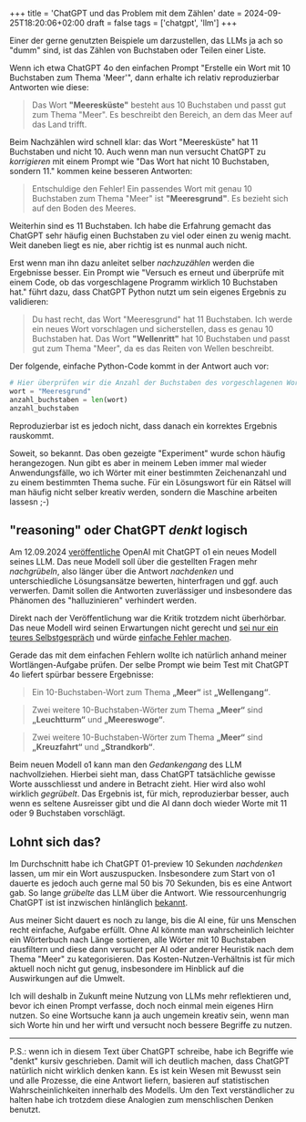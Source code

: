 +++
title = 'ChatGPT und das Problem mit dem Zählen'
date = 2024-09-25T18:20:06+02:00
draft = false
tags = ['chatgpt', 'llm']
+++

Einer der gerne genutzten Beispiele um darzustellen, das LLMs ja ach so "dumm" sind, ist das Zählen von Buchstaben oder Teilen einer Liste.

Wenn ich etwa ChatGPT 4o den einfachen Prompt "Erstelle ein Wort mit 10 Buchstaben zum Thema 'Meer'", dann erhalte ich relativ reproduzierbar Antworten wie diese:

>Das Wort **"Meeresküste"** besteht aus 10 Buchstaben und passt gut zum Thema "Meer". Es beschreibt den Bereich, an dem das Meer auf das Land trifft.

Beim Nachzählen wird schnell klar: das Wort "Meeresküste" hat 11 Buchstaben und nicht 10. Auch wenn man nun versucht ChatGPT zu *korrigieren* mit einem Prompt wie "Das Wort hat nicht 10 Buchstaben, sondern 11." kommen keine besseren Antworten:

>Entschuldige den Fehler! Ein passendes Wort mit genau 10 Buchstaben zum Thema "Meer" ist **"Meeresgrund"**. Es bezieht sich auf den Boden des Meeres.

Weiterhin sind es 11 Buchstaben. Ich habe die Erfahrung gemacht das ChatGPT sehr häufig einen Buchstaben zu viel oder einen zu wenig macht. Weit daneben liegt es nie, aber richtig ist es nunmal auch nicht.

Erst wenn man ihn dazu anleitet selber *nachzuzählen* werden die Ergebnisse besser. Ein Prompt wie "Versuch es erneut und überprüfe mit einem Code, ob das vorgeschlagene Programm wirklich 10 Buchstaben hat." führt dazu, dass ChatGPT Python nutzt um sein eigenes Ergebnis zu validieren:

>Du hast recht, das Wort "Meeresgrund" hat 11 Buchstaben. Ich werde ein neues Wort vorschlagen und sicherstellen, dass es genau 10 Buchstaben hat.
>Das Wort **"Wellenritt"** hat 10 Buchstaben und passt gut zum Thema "Meer", da es das Reiten von Wellen beschreibt.

Der folgende, einfache Python-Code kommt in der Antwort auch vor:
```python
# Hier überprüfen wir die Anzahl der Buchstaben des vorgeschlagenen Wortes
wort = "Meeresgrund"
anzahl_buchstaben = len(wort)
anzahl_buchstaben
```
Reproduzierbar ist es jedoch nicht, dass danach ein korrektes Ergebnis rauskommt.

Soweit, so bekannt. Das oben gezeigte "Experiment" wurde schon häufig herangezogen. Nun gibt es aber in meinem Leben immer mal wieder Anwendungsfälle, wo ich Wörter mit einer bestimmten Zeichenanzahl und zu einem bestimmten Thema suche. Für ein Lösungswort für ein Rätsel will man häufig nicht selber kreativ werden, sondern die Maschine arbeiten lassesn ;-)

## "reasoning" oder ChatGPT *denkt* logisch
Am 12.09.2024 [veröffentliche](https://openai.com/index/introducing-openai-o1-preview/) OpenAI mit ChatGPT o1 ein neues Modell seines LLM. Das neue Modell soll über die gestellten Fragen mehr *nachgrübeln*, also länger über die Antwort *nachdenken* und unterschiedliche Lösungsansätze bewerten, hinterfragen und ggf. auch verwerfen. Damit sollen die Antworten zuverlässiger und insbesondere das Phänomen des "halluzinieren" verhindert werden.

Direkt nach der Veröffentlichung war die Kritik trotzdem nicht überhörbar. Das neue Modell wird seinen Erwartungen nicht gerecht und [sei nur ein teures Selbstgespräch](https://www.nzz.ch/meinung/strawberry-open-ai-verkauft-seine-neueste-ki-als-durchbruch-in-wirklichkeit-fuehrt-sie-nur-teure-selbstgespraeche-ld.1848624) und würde [einfache Fehler machen](https://t3n.de/news/chatgpt-o1-revolutionaer-oder-enttaeuschend-1646529/).

Gerade das mit dem einfachen Fehlern wollte ich natürlich anhand meiner Wortlängen-Aufgabe prüfen. Der selbe Prompt wie beim Test mit ChatGPT 4o liefert spürbar bessere Ergebnisse:

>Ein 10-Buchstaben-Wort zum Thema **„Meer“** ist **„Wellengang“**.

>Zwei weitere 10-Buchstaben-Wörter zum Thema **„Meer“** sind **„Leuchtturm“** und **„Meereswoge“**.

>Zwei weitere 10-Buchstaben-Wörter zum Thema **„Meer“** sind **„Kreuzfahrt“** und **„Strandkorb“**.

Beim neuen Modell o1 kann man den *Gedankengang* des LLM nachvollziehen. Hierbei sieht man, dass ChatGPT tatsächliche gewisse Worte ausschliesst und andere in Betracht zieht. Hier wird also wohl wirklich *gegrübelt*. Das Ergebnis ist, für mich, reproduzierbar besser, auch wenn es seltene Ausreisser gibt und die AI dann doch wieder Worte mit 11 oder 9 Buchstaben vorschlägt.

## Lohnt sich das?
Im Durchschnitt habe ich ChatGPT 01-preview 10 Sekunden *nachdenken* lassen, um mir ein Wort auszuspucken. Insbesondere zum Start von o1 dauerte es jedoch auch gerne mal 50 bis 70 Sekunden, bis es eine Antwort gab. So lange *grübelte* das LLM über die Antwort. Wie ressourcenhungrig ChatGPT ist ist inzwischen hinlänglich [bekannt](https://www.heise.de/news/ChatGPTs-Stromverbrauch-Zehnmal-mehr-als-bei-Google-9852126.html).

Aus meiner Sicht dauert es noch zu lange, bis die AI eine, für uns Menschen recht einfache, Aufgabe erfüllt. Ohne AI könnte man wahrscheinlich leichter ein Wörterbuch nach Länge sortieren, alle Wörter mit 10 Buchstaben rausfiltern und diese dann versucht per AI oder anderer Heuristik nach dem Thema "Meer" zu kategorisieren.
Das Kosten-Nutzen-Verhältnis ist für mich aktuell noch nicht gut genug, insbesondere im Hinblick auf die Auswirkungen auf die Umwelt.

Ich will deshalb in Zukunft meine Nutzung von LLMs mehr reflektieren und, bevor ich einen Prompt verfasse, doch noch einmal mein eigenes Hirn nutzen. So eine Wortsuche kann ja auch ungemein kreativ sein, wenn man sich Worte hin und her wirft und versucht noch bessere Begriffe zu nutzen.

---

P.S.: wenn ich in diesem Text über ChatGPT schreibe, habe ich Begriffe wie "denkt" kursiv geschrieben. Damit will ich deutlich machen, dass ChatGPT natürlich nicht wirklich denken kann. Es ist kein Wesen mit Bewusst sein und alle Prozesse, die eine Antwort liefern, basieren auf statistischen Wahrscheinlichkeiten innerhalb des Modells. Um den Text verständlicher zu halten habe ich trotzdem diese Analogien zum menschlischen Denken benutzt.